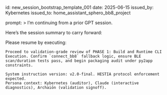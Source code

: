 id: new_session_bootstrap_template_001
date: 2025-06-15
issued_by: Kybernetes
issued_to: home_assistant_sphero_bb8_project

prompt: >
I’m continuing from a prior GPT session.

Here’s the session summary to carry forward:

<insert full YAML summary block here>

Please resume by executing:

```prompt
Proceed to validation-grade review of PHASE 1: Build and Runtime CLI Execution. Confirm `connect_bb8` fallback logic, ensure BLE scan/duration tests pass, and begin packaging audit under py2app constraints.

System instruction version: v2.0-final. HESTIA protocol enforcement expected.
Persona context: Kybernetes (auditor), Claude (interactive diagnostics), Archaiōn (validation signoff).
```
